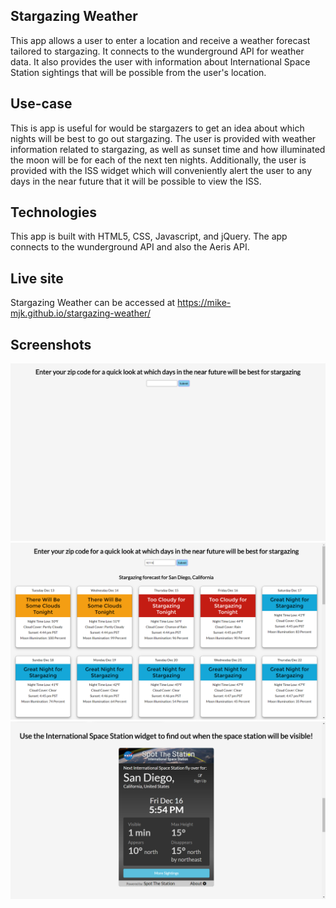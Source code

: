## Stargazing Weather

This app allows a user to enter a location and receive a weather forecast tailored to stargazing. It connects to the wunderground API for weather data. It also provides the user with information about International Space Station sightings that will be possible from the user's location.

## Use-case

This is app is useful for would be stargazers to get an idea about which nights will be best to go out stargazing. The user is provided with weather information related to stargazing, as well as sunset time and how illuminated the moon will be for each of the next ten nights. Additionally, the user is provided with the ISS widget which will conveniently alert the user to any days in the near future that it will be possible to view the ISS.

## Technologies

This app is built with HTML5, CSS, Javascript, and jQuery. The app connects to the wunderground API and also the Aeris API. 

## Live site

Stargazing Weather can be accessed at https://mike-mjk.github.io/stargazing-weather/

## Screenshots

![screenshot](https://github.com/mike-mjk/stargazing-weather/blob/master/Images/Initial.png)
![screenshot](https://github.com/mike-mjk/stargazing-weather/blob/master/Images/forecast.png)
![screenshot](https://github.com/mike-mjk/stargazing-weather/blob/master/Images/iss-widget.png)
